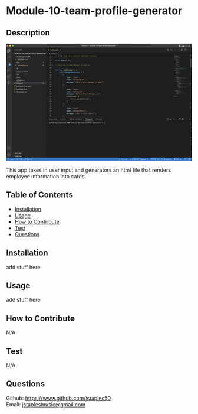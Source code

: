 # Module-10-team-profile-generator 

## Description
![team-profile-generator](./assets/team-generator.png)

This app takes in user input and generators an html file that renders employee information into cards.

## Table of Contents

- [Installation](#installation)
- [Usage](#usage)
- [How to Contribute](#how-to-contribute)
- [Test](#test)
- [Questions](#questions)

## Installation
add stuff here

## Usage
add stuff here

## How to Contribute
N/A

## Test
N/A

## Questions
Github: https://www.github.com/jstaples50<br>
Email: jstaplesmusic@gmail.com

